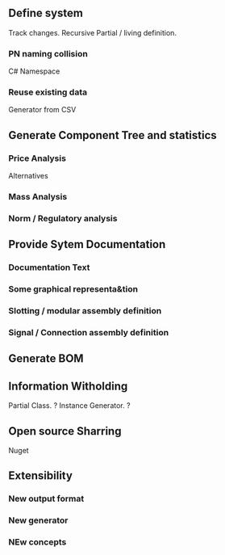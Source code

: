 ﻿## Define system
Track changes.
Recursive
Partial / living definition.

### PN naming collision
C# Namespace

### Reuse existing data
Generator from CSV

## Generate Component Tree and statistics

### Price Analysis
Alternatives

### Mass Analysis

### Norm / Regulatory analysis


## Provide Sytem Documentation

### Documentation Text

### Some graphical representa&tion

### Slotting / modular assembly definition

### Signal / Connection assembly definition


## Generate BOM


## Information Witholding
Partial Class. ?
Instance Generator. ?

## Open source Sharring
Nuget

## Extensibility
### New output format

### New generator

### NEw concepts